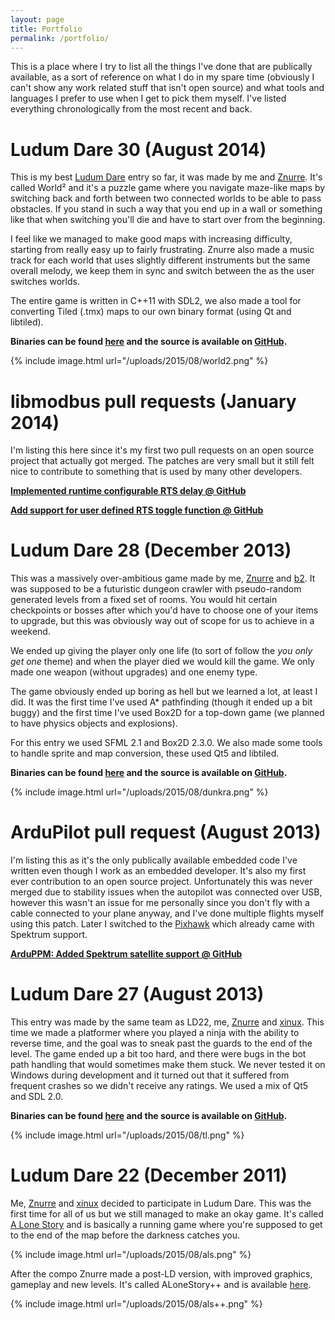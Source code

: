 ```yaml
---
layout: page
title: Portfolio
permalink: /portfolio/
---
```

This is a place where I try to list all the things I've done that are publically
available, as a sort of reference on what I do in my spare time (obviously I
can't show any work related stuff that isn't open source) and what tools and
languages I prefer to use when I get to pick them myself. I've listed everything
chronologically from the most recent and back.

# Ludum Dare 30 (August 2014)
This is my best [Ludum Dare](http://ludumdare.com/compo/) entry so far, it was
made by me and [Znurre](https://github.com/Znurre). It's called World² and it's
a puzzle game where you navigate maze-like maps by switching back and forth
between two connected worlds to be able to pass obstacles. If you stand in such
a way that you end up in a wall or something like that when switching you'll die
and have to start over from the beginning.

I feel like we managed to make good maps with increasing difficulty, starting
from really easy up to fairly frustrating. Znurre also made a music track for
each world that uses slightly different instruments but the same overall melody,
we keep them in sync and switch between the as the user switches worlds.

The entire game is written in C++11 with SDL2, we also made a tool for
converting Tiled (.tmx) maps to our own binary format (using Qt and libtiled).

__Binaries can be found [here](http://ludumdare.com/compo/ludum-dare-30/?action=preview&uid=7989)
and the source is available on [GitHub](https://github.com/MemoryLeek/ld30).__

{% include image.html url="/uploads/2015/08/world2.png" %}

# libmodbus pull requests (January 2014)
I'm listing this here since it's my first two pull requests on an open source
project that actually got merged. The patches are very small but it still felt
nice to contribute to something that is used by many other developers.

__[Implemented runtime configurable RTS delay @ GitHub](https://github.com/stephane/libmodbus/pull/188)__

__[Add support for user defined RTS toggle function @ GitHub](https://github.com/stephane/libmodbus/pull/189)__

# Ludum Dare 28 (December 2013)
This was a massively over-ambitious game made by me,
[Znurre](https://github.com/Znurre) and [b2](https://github.com/B2qa).
It was supposed to be a futuristic dungeon crawler with pseudo-random generated
levels from a fixed set of rooms. You would hit certain checkpoints or bosses
after which you'd have to choose one of your items to upgrade, but this was 
obviously way out of scope for us to achieve in a weekend.

We ended up giving the player only one life (to sort of follow the _you only get
one_ theme) and when the player died we would kill the game. We only made one
weapon (without upgrades) and one enemy type.

The game obviously ended up boring as hell but we learned a lot, at least I did.
It was the first time I've used A\* pathfinding (though it ended up a bit buggy)
and the first time I've used Box2D for a top-down game (we planned to have
physics objects and explosions).

For this entry we used SFML 2.1 and Box2D 2.3.0. We also made some tools to
handle sprite and map conversion, these used Qt5 and libtiled.

__Binaries can be found [here](http://ludumdare.com/compo/ludum-dare-28/?action=preview&uid=7989)
and the source is available on [GitHub](https://github.com/MemoryLeek/ld28).__

{% include image.html url="/uploads/2015/08/dunkra.png" %}

# ArduPilot pull request (August 2013)
I'm listing this as it's the only publically available embedded code I've
written even though I work as an embedded developer. It's also my first ever
contribution to an open source project. Unfortunately this was never merged due
to stability issues when the autopilot was connected over USB, however this
wasn't an issue for me personally since you don't fly with a cable connected to
your plane anyway, and I've done multiple flights myself using this patch. Later
I switched to the [Pixhawk](https://store.3drobotics.com/products/3dr-pixhawk)
which already came with Spektrum support.

__[ArduPPM: Added Spektrum satellite support @ GitHub](https://github.com/diydrones/ardupilot/pull/520)__

# Ludum Dare 27 (August 2013)
This entry was made by the same team as LD22, me,
[Znurre](https://github.com/Znurre) and [xinux](https://github.com/mongomunken).
This time we made a platformer where you played a ninja with the ability to
reverse time, and the goal was to sneak past the guards to the end of the level.
The game ended up a bit too hard, and there were bugs in the bot path handling
that would sometimes make them stuck. We never tested it on Windows during
development and it turned out that it suffered from frequent crashes so we
didn't receive any ratings. We used a mix of Qt5 and SDL 2.0.

__Binaries can be found [here](http://ludumdare.com/compo/ludum-dare-27/?action=preview&uid=7989)
and the source is available on [GitHub](https://github.com/MemoryLeek/ld27).__

{% include image.html url="/uploads/2015/08/tl.png" %}

# Ludum Dare 22 (December 2011)
Me, [Znurre](https://github.com/Znurre) and [xinux](https://github.com/mongomunken)
decided to participate in Ludum Dare. This was the first time for all of us but
we still managed to make an okay game. It's called [A Lone Story](http://ludumdare.com/compo/ludum-dare-22/?action=preview&uid=7989)
and is basically a running game where you're supposed to get to the end of the
map before the darkness catches you.

{% include image.html url="/uploads/2015/08/als.png" %}

After the compo Znurre made a post-LD version, with improved graphics, gameplay
and new levels. It's called ALoneStory++ and is available [here](http://alonestory.memoryleek.com/).

{% include image.html url="/uploads/2015/08/als++.png" %}
